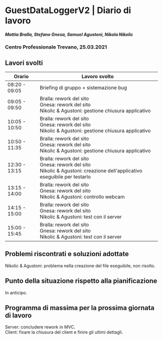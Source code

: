 # GuestDataLoggerV2 | Diario di lavoro
##### Mattia Bralla, Stefano Gnesa, Samuel Agustoni, Nikola Nikolic
### Centro Professionale Trevano, 25.03.2021

## Lavori svolti


|Orario        |Lavoro svolto                            |
|--------------|-----------------------------------------|
|08:20 - 09:05 | Briefing di gruppo + sistemazione bug |
|09:05 - 09:50 | Bralla: rework del sito<br>Gnesa: rework del sito<br> Nikolic & Agustoni: gestione chiusura applicativo|
|10:05 - 10:50 | Bralla: rework del sito<br>Gnesa: rework del sito<br> Nikolic & Agustoni: gestione chiusura applicativo|
|10:50 - 11:35 | Bralla: rework del sito<br>Gnesa: rework del sito<br> Nikolic & Agustoni: gestione chiusura applicativo|
|12:30 - 13:15 | Bralla: rework del sito<br>Gnesa: rework del sito<br> Nikolic & Agustoni: creazione dell'applicativo eseguibile per testarlo|
|13:15 - 14:00 | Bralla: rework del sito<br>Gnesa: rework del sito<br> Nikolic & Agustoni: controllo webcam|
|14:15 - 15:00 | Bralla: rework del sito<br>Gnesa: rework del sito<br> Nikolic & Agustoni: test con il server|
|15:00 - 15:45 | Bralla: rework del sito<br>Gnesa: rework del sito<br> Nikolic & Agustoni: test con il server|

##  Problemi riscontrati e soluzioni adottate
Nikolic & Agustoni: problema nella creazione del file eseguibile, non risolto.

##  Punto della situazione rispetto alla pianificazione
In anticipo.

## Programma di massima per la prossima giornata di lavoro
Server: concludere rework in MVC.<br>
Client: fixare la chiusura del client e finire gli ultimi dettagli.

